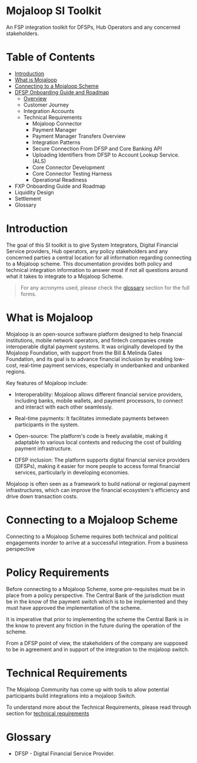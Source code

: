 # Mojaloop SI Toolkit

An FSP integration toolkit for DFSPs, Hub Operators and any concerned stakeholders.

# Table of Contents
- [Introduction](#introduction)
- [What is Mojaloop](#what-is-mojaloop)
- [Connecting to a Mojaloop Scheme](#connecting-to-a-mojaloop-scheme)
- [DFSP Onboarding Guide and Roadmap](./md-docs/DfspGuide.md)
    - [Overview](./md-docs/DfspGuide.md#overview)
    - Customer Journey
    - Integration Accounts
    - Technical Requirements 
        - Mojaloop Connector
        - Payment Manager
        - Payment Manager Transfers Overview
        - Integration Patterns
        - Secure Connection From DFSP and Core Banking API
        - Uploading Identifiers from DFSP to Account Lookup Service. (ALS) 
        - Core Connector Development 
        - Core Connector Testing Harness
        - Operational Readiness
- FXP Onboarding Guide and Roadmap
- Liquidity Design
- Settlement 
- Glossary


# Introduction 
The goal of this SI toolkit is to give System Integrators, Digital Financial Service providers, Hub operators, any policy stakeholders and any concerned parties a central location for all information regarding connecting to a Mojaloop scheme. This documentation provides both policy and technical integration information to answer most if not all questions around what it takes to integrate to a Mojaloop Scheme.

> For any acronyms used, please check the [glossary](#glossary) section for the full forms.

# What is Mojaloop
Mojaloop is an open-source software platform designed to help financial institutions, mobile network operators, and fintech companies create interoperable digital payment systems. It was originally developed by the Mojaloop Foundation, with support from the Bill & Melinda Gates Foundation, and its goal is to advance financial inclusion by enabling low-cost, real-time payment services, especially in underbanked and unbanked regions.

Key features of Mojaloop include:

- Interoperability: Mojaloop allows different financial service providers, including banks, mobile wallets, and payment processors, to connect and interact with each other seamlessly.

- Real-time payments: It facilitates immediate payments between participants in the system.

- Open-source: The platform's code is freely available, making it adaptable to various local contexts and reducing the cost of building payment infrastructure.

- DFSP inclusion: The platform supports digital financial service providers (DFSPs), making it easier for more people to access formal financial services, particularly in developing economies.

Mojaloop is often seen as a framework to build national or regional payment infrastructures, which can improve the financial ecosystem's efficiency and drive down transaction costs.

# Connecting to a Mojaloop Scheme
Connecting to a Mojaloop Scheme requires both technical and political engagements inorder to arrive at a successful integration. From a business perspective

# Policy Requirements
Before connecting to a Mojaloop Scheme, some pre-requisites must be in place from a policy perspective. The Central Bank of the jurisdiction must be in the know of the payment switch which is to be implemented and they must have approved the implementation of the scheme.

It is imperative that prior to implementing the scheme the Central Bank is in the know to prevent any friction in the future during the operation of the scheme.

From a DFSP point of view, the stakeholders of the company are supposed to be in agreement and in support of the integration to the mojaloop switch.


# Technical Requirements
The Mojaloop Community has come up with tools to allow potential participants build integrations into a mojaloop Switch.

To understand more about the Technical Requirements, please read through section for [technical requirements](./md-docs/TechnicalRequirements.md)


# Glossary

- DFSP - Digital Financial Service Provider.
